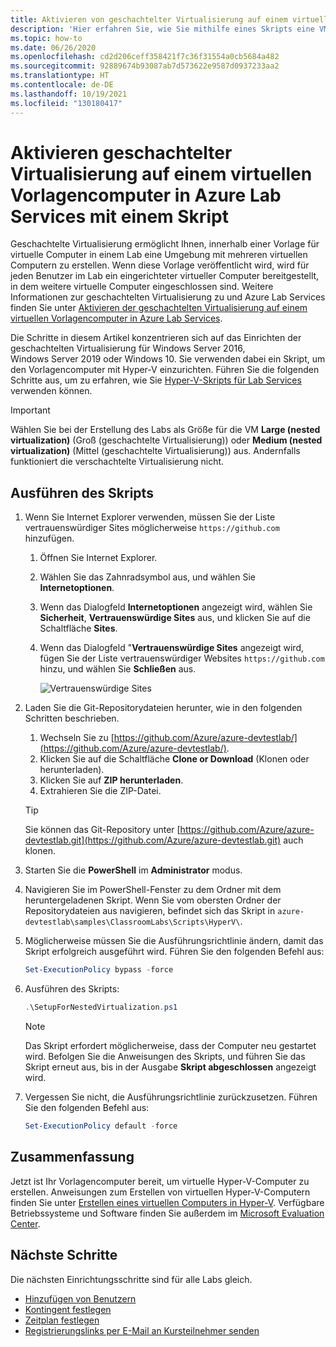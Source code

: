 ```yaml
---
title: Aktivieren von geschachtelter Virtualisierung auf einem virtuellen Vorlagencomputer in Azure Lab Services (Skript) | Microsoft-Dokumentation
description: 'Hier erfahren Sie, wie Sie mithilfe eines Skripts eine VM-Vorlage erstellen, die mehrere VMs enthält.  Das heißt: Aktivieren Sie die geschachtelte Virtualisierung auf einer VM-Vorlage in Azure Lab Services.'
ms.topic: how-to
ms.date: 06/26/2020
ms.openlocfilehash: cd2d206ceff358421f7c36f31554a0cb5684a482
ms.sourcegitcommit: 92889674b93087ab7d573622e9587d0937233aa2
ms.translationtype: HT
ms.contentlocale: de-DE
ms.lasthandoff: 10/19/2021
ms.locfileid: "130180417"
---
```

# <a name="enable-nested-virtualization-on-a-template-virtual-machine-in-azure-lab-services-using-a-script"></a>Aktivieren geschachtelter Virtualisierung auf einem virtuellen Vorlagencomputer in Azure Lab Services mit einem Skript

Geschachtelte Virtualisierung ermöglicht Ihnen, innerhalb einer Vorlage für virtuelle Computer in einem Lab eine Umgebung mit mehreren virtuellen Computern zu erstellen. Wenn diese Vorlage veröffentlicht wird, wird für jeden Benutzer im Lab ein eingerichteter virtueller Computer bereitgestellt, in dem weitere virtuelle Computer eingeschlossen sind.  Weitere Informationen zur geschachtelten Virtualisierung zu und Azure Lab Services finden Sie unter [Aktivieren der geschachtelten Virtualisierung auf einem virtuellen Vorlagencomputer in Azure Lab Services](how-to-enable-nested-virtualization-template-vm.md).

Die Schritte in diesem Artikel konzentrieren sich auf das Einrichten der geschachtelten Virtualisierung für Windows Server 2016, Windows Server 2019 oder Windows 10. Sie verwenden dabei ein Skript, um den Vorlagencomputer mit Hyper-V einzurichten.  Führen Sie die folgenden Schritte aus, um zu erfahren, wie Sie [Hyper-V-Skripts für Lab Services](https://github.com/Azure/azure-devtestlab/tree/master/samples/ClassroomLabs/Scripts/HyperV) verwenden können.

>[!IMPORTANT]
>Wählen Sie bei der Erstellung des Labs als Größe für die VM **Large (nested virtualization)** (Groß (geschachtelte Virtualisierung)) oder **Medium (nested virtualization)** (Mittel (geschachtelte Virtualisierung)) aus.  Andernfalls funktioniert die verschachtelte Virtualisierung nicht.  

## <a name="run-script"></a>Ausführen des Skripts

1. Wenn Sie Internet Explorer verwenden, müssen Sie der Liste vertrauenswürdiger Sites möglicherweise `https://github.com` hinzufügen.
    1. Öffnen Sie Internet Explorer.
    1. Wählen Sie das Zahnradsymbol aus, und wählen Sie **Internetoptionen**.  
    1. Wenn das Dialogfeld **Internetoptionen** angezeigt wird, wählen Sie **Sicherheit**, **Vertrauenswürdige Sites** aus, und klicken Sie auf die Schaltfläche **Sites**.
    1. Wenn das Dialogfeld "**Vertrauenswürdige Sites** angezeigt wird, fügen Sie der Liste vertrauenswürdiger Websites `https://github.com` hinzu, und wählen Sie **Schließen** aus.

        ![Vertrauenswürdige Sites](./media/how-to-enable-nested-virtualization-template-vm-using-script/trusted-sites-dialog.png)
1. Laden Sie die Git-Repositorydateien herunter, wie in den folgenden Schritten beschrieben.
    1. Wechseln Sie zu [https://github.com/Azure/azure-devtestlab/](https://github.com/Azure/azure-devtestlab/).
    1. Klicken Sie auf die Schaltfläche **Clone or Download** (Klonen oder herunterladen).
    1. Klicken Sie auf **ZIP herunterladen**.
    1. Extrahieren Sie die ZIP-Datei.

    >[!TIP]
    >Sie können das Git-Repository unter [https://github.com/Azure/azure-devtestlab.git](https://github.com/Azure/azure-devtestlab.git) auch klonen.

1. Starten Sie die **PowerShell** im **Administrator** modus.
1. Navigieren Sie im PowerShell-Fenster zu dem Ordner mit dem heruntergeladenen Skript. Wenn Sie vom obersten Ordner der Repositorydateien aus navigieren, befindet sich das Skript in `azure-devtestlab\samples\ClassroomLabs\Scripts\HyperV\`.
1. Möglicherweise müssen Sie die Ausführungsrichtlinie ändern, damit das Skript erfolgreich ausgeführt wird. Führen Sie den folgenden Befehl aus:

    ```powershell
    Set-ExecutionPolicy bypass -force
    ```

1. Ausführen des Skripts:

    ```powershell
    .\SetupForNestedVirtualization.ps1
    ```

    > [!NOTE]
    > Das Skript erfordert möglicherweise, dass der Computer neu gestartet wird. Befolgen Sie die Anweisungen des Skripts, und führen Sie das Skript erneut aus, bis in der Ausgabe **Skript abgeschlossen** angezeigt wird.
1. Vergessen Sie nicht, die Ausführungsrichtlinie zurückzusetzen. Führen Sie den folgenden Befehl aus:

    ```powershell
    Set-ExecutionPolicy default -force
    ```

## <a name="conclusion"></a>Zusammenfassung

Jetzt ist Ihr Vorlagencomputer bereit, um virtuelle Hyper-V-Computer zu erstellen. Anweisungen zum Erstellen von virtuellen Hyper-V-Computern finden Sie unter [Erstellen eines virtuellen Computers in Hyper-V](/windows-server/virtualization/hyper-v/get-started/create-a-virtual-machine-in-hyper-v). Verfügbare Betriebssysteme und Software finden Sie außerdem im [Microsoft Evaluation Center](https://www.microsoft.com/evalcenter/).  

## <a name="next-steps"></a>Nächste Schritte

Die nächsten Einrichtungsschritte sind für alle Labs gleich.

- [Hinzufügen von Benutzern](tutorial-setup-classroom-lab.md#add-users-to-the-lab)
- [Kontingent festlegen](how-to-configure-student-usage.md#set-quotas-for-users)
- [Zeitplan festlegen](tutorial-setup-classroom-lab.md#set-a-schedule-for-the-lab)
- [Registrierungslinks per E-Mail an Kursteilnehmer senden](how-to-configure-student-usage.md#send-invitations-to-users)